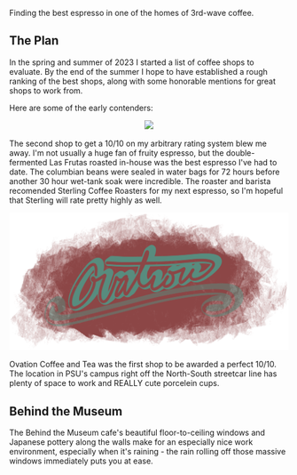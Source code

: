 <!--
layout: post
title: Hunt for the Best Espresso in Portland
permalink: /espresso-pdx
cat: coffee
tags: 
-->

Finding the best espresso in one of the homes of 3rd-wave coffee.

## The Plan

In the spring and summer of 2023 I started a list of coffee shops to evaluate.
By the end of the summer I hope to have established a rough ranking of the best shops,
along with some honorable mentions for great shops to work from.

Here are some of the early contenders:

<center>
  <img
    src="/images/coffee/courier.png"
    />
</center>

The second shop to get a 10/10 on my arbitrary rating system blew me away.
I'm not usually a huge fan of fruity espresso, but the double-fermented Las Frutas roasted in-house was the best espresso I've had to date.
The columbian beans were sealed in water bags for 72 hours before another 30 hour wet-tank soak were incredible.
The roaster and barista recomended Sterling Coffee Roasters for my next espresso, so I'm hopeful that Sterling will rate pretty highly as well.

<center>
  <img
    src="/images/coffee/ovation.png"
    />
</center>

Ovation Coffee and Tea was the first shop to be awarded a perfect 10/10.
The location in PSU's campus right off the North-South streetcar line has plenty of space to work and REALLY cute porcelein cups.

## Behind the Museum

The Behind the Museum cafe's beautiful floor-to-ceiling windows and Japanese pottery along the walls make for an
especially nice work environment, especially when it's raining -
the rain rolling off those massive windows immediately puts you at ease.
